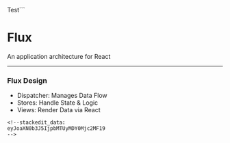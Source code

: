 Test```
# Flux 

An application architecture for React

---

### Flux Design

- Dispatcher: Manages Data Flow
- Stores: Handle State & Logic
- Views: Render Data via React
```
<!--stackedit_data:
eyJoaXN0b3J5IjpbMTUyMDY0Mjc2MF19
-->